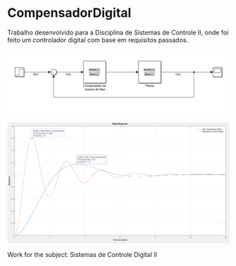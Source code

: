 # CompensadorDigital

Trabalho desenvolvido para a Disciplina de Sistemas de Controle II, onde foi feito um controlador digital com base em requisitos passados.

![alt text](https://github.com/victorltd/CompensadorDigital/blob/main/sistema.PNG)

![alt text](https://github.com/victorltd/CompensadorDigital/blob/main/Finaldevddd.PNG)


Work for the subject: Sistemas de Controle Digital II
